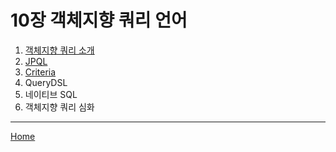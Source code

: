 # 10장 객체지향 쿼리 언어

1. [객체지향 쿼리 소개](./01.md)
2. [JPQL](./02.md)
3. [Criteria](./03.md)
4. QueryDSL
5. 네이티브 SQL
6. 객체지향 쿼리 심화

-----
[Home](/README.md)
